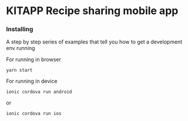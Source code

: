 # KITAPP Recipe sharing mobile app



### Installing

A step by step series of examples that tell you how to get a development env running

For running in browser

```
yarn start 
```

For running in device
```
ionic cordova run android
```
or

```
ionic cordova run ios
```
